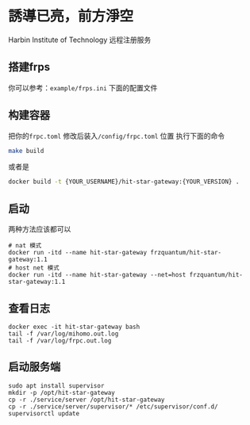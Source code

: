 # 誘導已亮，前方淨空
Harbin Institute of Technology 远程注册服务

## 搭建frps
你可以参考：`example/frps.ini` 下面的配置文件

## 构建容器
把你的`frpc.toml` 修改后装入`/config/frpc.toml` 位置
执行下面的命令

``` bash
make build
```

或者是

``` bash
docker build -t {YOUR_USERNAME}/hit-star-gateway:{YOUR_VERSION} . 
```
## 启动
两种方法应该都可以
```
# nat 模式
docker run -itd --name hit-star-gateway frzquantum/hit-star-gateway:1.1
# host net 模式
docker run -itd --name hit-star-gateway --net=host frzquantum/hit-star-gateway:1.1
```
## 查看日志

``` shell
docker exec -it hit-star-gateway bash
tail -f /var/log/mihomo.out.log
tail -f /var/log/frpc.out.log
``` 

## 启动服务端

```
sudo apt install supervisor
mkdir -p /opt/hit-star-gateway
cp -r ./service/server /opt/hit-star-gateway
cp -r ./service/server/supervisor/* /etc/supervisor/conf.d/
supervisorctl update
```